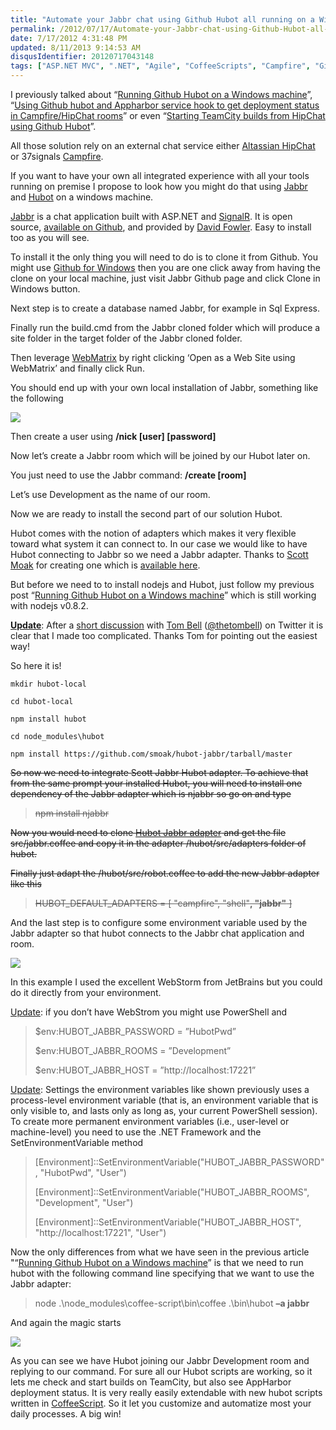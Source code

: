 ```yaml
---
title: "Automate your Jabbr chat using Github Hubot all running on a Windows machine"
permalink: /2012/07/17/Automate-your-Jabbr-chat-using-Github-Hubot-all-running-on-a-Windows-machine/
date: 7/17/2012 4:31:48 PM
updated: 8/11/2013 9:14:53 AM
disqusIdentifier: 20120717043148
tags: ["ASP.NET MVC", ".NET", "Agile", "CoffeeScripts", "Campfire", "GitHub", "Git", "HipChat", "Productivity", "hubot", "nodejs"]
---
```

I previously talked about “[Running Github Hubot on a Windows machine](http://www.laurentkempe.com/post/Running-Github-Hubot-on-a-Windows-machine.aspx)”, “[Using Github hubot and Appharbor service hook to get deployment status in Campfire/HipChat rooms](http://www.laurentkempe.com/post/Using-Appharbor-service-hook-to-get-build-status-in-HipChat-rooms.aspx)” or even “[Starting TeamCity builds from HipChat using Github Hubot](http://www.laurentkempe.com/post/Starting-TeamCity-builds-from-HipChat-using-Github-Hubot.aspx)”.

All those solution rely on an external chat service either [Altassian HipChat](http://www.atlassian.com/software/hipchat/overview) or 37signals [Campfire](http://campfirenow.com/).
<!-- more -->

If you want to have your own all integrated experience with all your tools running on premise I propose to look how you might do that using [Jabbr](https://github.com/davidfowl/JabbR/) and [Hubot](http://hubot.github.com/) on a windows machine.

[Jabbr](https://github.com/davidfowl/JabbR/) is a chat application built with ASP.NET and [SignalR](https://github.com/SignalR/SignalR/). It is open source, [available on Github](https://github.com/davidfowl/JabbR), and provided by [David Fowler](http://weblogs.asp.net/davidfowler). Easy to install too as you will see.

To install it the only thing you will need to do is to clone it from Github. You might use [Github for Windows](http://windows.github.com/) then you are one click away from having the clone on your local machine, just visit Jabbr Github page and click Clone in Windows button.

Next step is to create a database named Jabbr, for example in Sql Express.

Finally run the build.cmd from the Jabbr cloned folder which will produce a site folder in the target folder of the Jabbr cloned folder.

Then leverage [WebMatrix](http://www.microsoft.com/web/webmatrix/) by right clicking ‘Open as a Web Site using WebMatrix’ and finally click Run.

You should end up with your own local installation of Jabbr, something like the following

![](http://farm8.staticflickr.com/7124/7588325302_bb78e34a5b_o.png)

Then create a user using **/nick [user] [password]**

Now let’s create a Jabbr room which will be joined by our Hubot later on.

You just need to use the Jabbr command: **/create [room]**

Let’s use Development as the name of our room.

Now we are ready to install the second part of our solution Hubot.

Hubot comes with the notion of adapters which makes it very flexible toward what system it can connect to. In our case we would like to have Hubot connecting to Jabbr so we need a Jabbr adapter. Thanks to [Scott Moak](http://mybrainoncode.com/) for creating one which is [available here](https://github.com/smoak/hubot-jabbr).

But before we need to to install nodejs and Hubot, just follow my previous post “[Running Github Hubot on a Windows machine](http://www.laurentkempe.com/post/Running-Github-Hubot-on-a-Windows-machine.aspx)” which is still working with nodejs v0.8.2.

<u>**Update**</u>: After a [short discussion](https://twitter.com/thetombell/status/225245686285869057) with [Tom Bell](http://tomb.io/) ([@thetombell](https://twitter.com/thetombell)) on Twitter it is clear that I made too complicated. Thanks Tom for pointing out the easiest way!

So here it is!

```shell
mkdir hubot-local

cd hubot-local

npm install hubot

cd node_modules\hubot

npm install https://github.com/smoak/hubot-jabbr/tarball/master
```

~~So now we need to integrate Scott Jabbr Hubot adapter. To achieve that from the same prompt your installed Hubot, you will need to install one dependency of the Jabbr adapter which is njabbr so go on and type~~

> <strike>npm install njabbr</strike>

~~Now you would need to clone [Hubot Jabbr adapter](https://github.com/smoak/hubot-jabbr) and get the file src/jabbr.coffee and copy it in the adapter /hubot/src/adapters folder of hubot.~~

~~Finally just adapt the /hubot/src/robot.coffee to add the new Jabbr adapter like this~~

> <strike>HUBOT_DEFAULT_ADAPTERS = [ "campfire", "shell"**, "jabbr"** ]</strike>

And the last step is to configure some environment variable used by the Jabbr adapter so that hubot connects to the Jabbr chat application and room.

![](http://farm8.staticflickr.com/7130/7588406912_6eec86b31f_o.png)

In this example I used the excellent WebStorm from JetBrains but you could do it directly from your environment.

<u>Update</u>: if you don’t have WebStrom you might use PowerShell and 

> $env:HUBOT_JABBR_PASSWORD = ”HubotPwd”
> 
> $env:HUBOT_JABBR_ROOMS = ”Development”
> 
> $env:HUBOT_JABBR_HOST = ”http://localhost:17221”

<u>Update</u>: Settings the environment variables like shown previously uses a process-level environment variable (that is, an environment variable that is only visible to, and lasts only as long as, your current PowerShell session). To create more permanent environment variables (i.e., user-level or machine-level) you need to use the .NET Framework and the SetEnvironmentVariable method

> [Environment]::SetEnvironmentVariable("HUBOT_JABBR_PASSWORD", "HubotPwd", "User")
> 
> [Environment]::SetEnvironmentVariable("HUBOT_JABBR_ROOMS", "Development", "User")
> 
> [Environment]::SetEnvironmentVariable("HUBOT_JABBR_HOST", "http://localhost:17221", "User")

Now the only differences from what we have seen in the previous article "“[Running Github Hubot on a Windows machine](http://www.laurentkempe.com/post/Running-Github-Hubot-on-a-Windows-machine.aspx)” is that we need to run hubot with the following command line specifying that we want to use the Jabbr adapter:

> node .\node_modules\coffee-script\bin\coffee .\bin\hubot **–a jabbr**

And again the magic starts 

![](http://farm9.staticflickr.com/8010/7588510324_7069214f31_o.png)

As you can see we have Hubot joining our Jabbr Development room and replying to our command. For sure all our Hubot scripts are working, so it lets me check and start builds on TeamCity, but also see AppHarbor deployment status. It is very really easily extendable with new hubot scripts written in [CoffeeScript](http://coffeescript.org/). So it let you customize and automatize most your daily processes. A big win!
